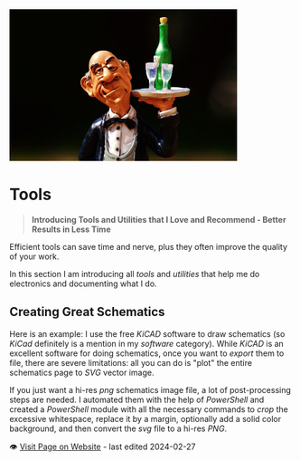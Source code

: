 <img src="/assets/images/butler.jpg" width="80%" height="80%" />
 
# Tools

> **Introducing Tools and Utilities that I Love and Recommend - Better Results in Less Time**


Efficient tools can save time and nerve, plus they often improve the quality of your work. 

In this section I am introducing all *tools* and *utilities* that help me do electronics and documenting what I do.

## Creating Great Schematics

Here is an example: I use the free *KiCAD* software to draw schematics (so *KiCad* definitely is a mention in my *software* category). While *KiCAD* is an excellent software for doing schematics, once you want to *export* them to file, there are severe limitations: all you can do is "plot" the entire schematics page to *SVG* vector image.

If you just want a hi-res *png* schematics image file, a lot of post-processing steps are needed. I automated them with the help of *PowerShell* and created a *PowerShell* module with all the necessary commands to *crop* the excessive whitespace, replace it by a margin, optionally add a solid color background, and then convert the *svg* file to a hi-res *PNG*.

:eye:&nbsp;[Visit Page on Website](https://done.land/tools?649141020426240854) - last edited 2024-02-27
